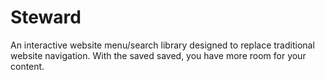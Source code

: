 Steward
=======

An interactive website menu/search library designed to replace traditional website navigation. With the saved saved, you have more room for your content.



